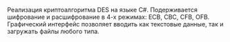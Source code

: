 Реализация криптоалгоритма DES на языке C#.
Подерживается шифрование и расшифрование в 4-х режимах: ECB, CBC, CFB, OFB.
Графический интерфейс позволяет вводить как текстовые данные, так и загружать файлы любого типа.
